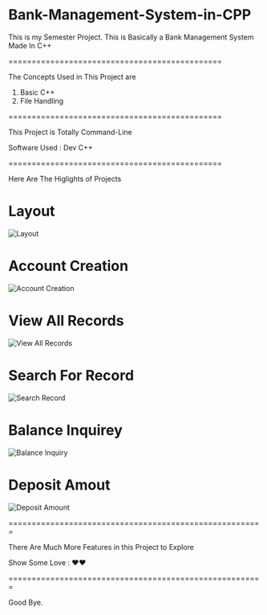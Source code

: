 # Bank-Management-System-in-CPP
This is my Semester Project. This is Basically a Bank Management System Made In C++

==============================================

The Concepts Used in This Project are

1) Basic C++
2) File Handling

==============================================

This Project is Totally Command-Line

Software Used : Dev C++

==============================================

Here Are The Higlights of Projects

Layout
======

![Layout](https://user-images.githubusercontent.com/106366894/173237074-930de9c2-caaa-4f47-8297-8317f49fdd5c.jpg)

Account Creation
================

![Account Creation](https://user-images.githubusercontent.com/106366894/173237092-bdc6c62c-bb38-45f3-bf3a-ac0ea0a8f8ce.jpg)

View All Records
================

![View All Records](https://user-images.githubusercontent.com/106366894/173237112-0a3b8836-b96d-46d6-aa51-38455c7ec5b9.jpg)

Search For Record
=================

![Search Record](https://user-images.githubusercontent.com/106366894/173237126-0d9e3358-8dc2-4af6-aa0c-d94479a538c0.jpg)

Balance Inquirey
================

![Balance Inquiry](https://user-images.githubusercontent.com/106366894/173237142-445a6355-25fd-4bf9-aa86-d87e569f7c19.jpg)

Deposit Amout
=============

![Deposit Amount](https://user-images.githubusercontent.com/106366894/173237148-3bbdcc32-6cb9-411f-a852-9f9190747b47.jpg)

=======================================================

There Are Much More Features in this Project to Explore

Show Some Love : ♥♥

=======================================================

Good Bye.
